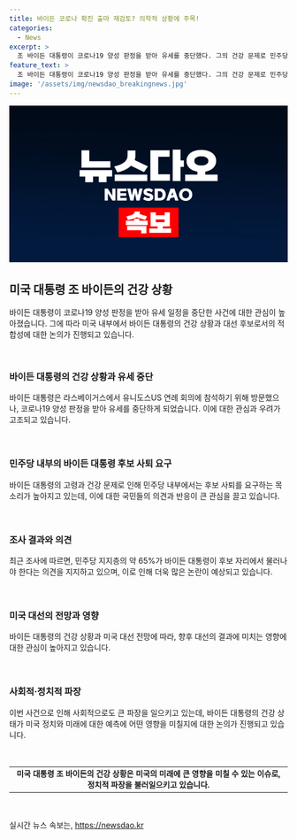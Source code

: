 ```yaml
---
title: 바이든 코로나 확진 출마 재검토? 의학적 상황에 주목!
categories:
  - News
excerpt: >
  조 바이든 대통령이 코로나19 양성 판정을 받아 유세를 중단했다. 그의 건강 문제로 민주당 내부에서 후보 사퇴 압력이 커지고 있는 가운데, 지지자들은 그의 후보 사퇴를 요구하고 있다. 바이든 대통령은 의사의 건강 진단 결과에 따라 출마 재고를 고려할 수 있다고 밝혔으며, 민주당 지지층은 65%가 그의 후보 사퇴를 희망하고 있다. 이에 대비하여 트럼프 전 대통령에 대한 지지는 여전히 강하며, 미래 대선에 대한 불확실성이 남아있는 상황이다.
feature_text: >
  조 바이든 대통령이 코로나19 양성 판정을 받아 유세를 중단했다. 그의 건강 문제로 민주당 내부에서 후보 사퇴 압력이 커지고 있는 가운데, 지지자들은 그의 후보 사퇴를 요구하고 있다. 바이든 대통령은 의사의 건강 진단 결과에 따라 출마 재고를 고려할 수 있다고 밝혔으며, 민주당 지지층은 65%가 그의 후보 사퇴를 희망하고 있다. 이에 대비하여 트럼프 전 대통령에 대한 지지는 여전히 강하며, 미래 대선에 대한 불확실성이 남아있는 상황이다.
image: '/assets/img/newsdao_breakingnews.jpg'
---
```


<p><img src="/assets/img/newsdao_breakingnews.jpg" alt="koreaapp 속보" /></p>

<h2 data-ke-size="size26">미국 대통령 조 바이든의 건강 상황</h2>

<p>바이든 대통령이 코로나19 양성 판정을 받아 유세 일정을 중단한 사건에 대한 관심이 높아졌습니다. 그에 따라 미국 내부에서 바이든 대통령의 건강 상황과 대선 후보로서의 적합성에 대한 논의가 진행되고 있습니다.</p>

<p data-ke-size="size16">&nbsp;</p>

<h3>바이든 대통령의 건강 상황과 유세 중단</h3>

<p>바이든 대통령은 라스베이거스에서 유니도스US 연례 회의에 참석하기 위해 방문했으나, 코로나19 양성 판정을 받아 유세를 중단하게 되었습니다. 이에 대한 관심과 우려가 고조되고 있습니다.</p>

<p data-ke-size="size16">　</p>

<h3>민주당 내부의 바이든 대통령 후보 사퇴 요구</h3>

<p>바이든 대통령의 고령과 건강 문제로 인해 민주당 내부에서는 후보 사퇴를 요구하는 목소리가 높아지고 있는데, 이에 대한 국민들의 의견과 반응이 큰 관심을 끌고 있습니다.</p>

<p data-ke-size="size16">　</p>

<h3>조사 결과와 의견</h3>

<p>최근 조사에 따르면, 민주당 지지층의 약 65%가 바이든 대통령이 후보 자리에서 물러나야 한다는 의견을 지지하고 있으며, 이로 인해 더욱 많은 논란이 예상되고 있습니다.</p>

<p data-ke-size="size16">　</p>

<h3>미국 대선의 전망과 영향</h3>

<p>바이든 대통령의 건강 상황과 미국 대선 전망에 따라, 향후 대선의 결과에 미치는 영향에 대한 관심이 높아지고 있습니다.</p>

<p data-ke-size="size16">　</p>

<h3>사회적·정치적 파장</h3>

<p>이번 사건으로 인해 사회적으로도 큰 파장을 일으키고 있는데, 바이든 대통령의 건강 상태가 미국 정치와 미래에 대한 예측에 어떤 영향을 미칠지에 대한 논의가 진행되고 있습니다.</p>

<p data-ke-size="size16">　</p>

<table>
  <tr>
    <td style="text-align: center; height: 17px;"><b>미국 대통령 조 바이든의 건강 상황은 미국의 미래에 큰 영향을 미칠 수 있는 이슈로, 정치적 파장을 불러일으키고 있습니다.</b></td>
  </tr>
</table>

<p data-ke-size="size16">　</p>
실시간 뉴스 속보는, <a href="https://newsdao.kr" rel="dofollow">https://newsdao.kr</a>


